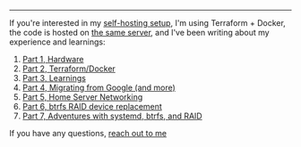 ---

If you're interested in my [self-hosting setup](/setup/homeserver/), I'm using Terraform + Docker, the code is hosted on [the same server][nebula], and I've been writing about my experience and learnings:

1.  [Part 1, Hardware](/blog/2017/09/17/home-server-build/)
2.  [Part 2, Terraform/Docker](/blog/2017/11/09/home-server-update/)
3.  [Part 3, Learnings](/blog/2017/12/18/home-server-learnings/)
4.  [Part 4, Migrating from Google (and more)](/blog/2017/12/31/migrating-from-google/)
5.  [Part 5, Home Server Networking](/blog/2018/04/22/home-server-networking/)
6.  [Part 6, btrfs RAID device replacement](/blog/2019/02/24/btrfs-raid-device-replacement-story/)
7.  [Part 7, Adventures with systemd, btrfs, and RAID](/blog/2020/10/29/systemd-adventures/)

If you have any questions, [reach out to me](/contact/)

[nebula]: https://git.captnemo.in/nemo/nebula/
